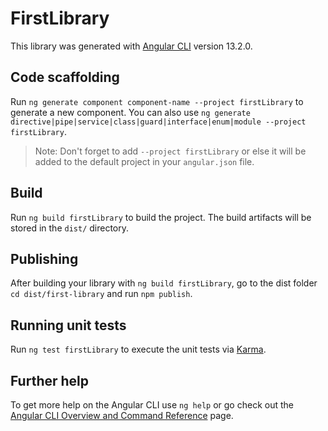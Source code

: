 # FirstLibrary

This library was generated with [Angular CLI](https://github.com/angular/angular-cli) version 13.2.0.

## Code scaffolding

Run `ng generate component component-name --project firstLibrary` to generate a new component. You can also use `ng generate directive|pipe|service|class|guard|interface|enum|module --project firstLibrary`.
> Note: Don't forget to add `--project firstLibrary` or else it will be added to the default project in your `angular.json` file. 

## Build

Run `ng build firstLibrary` to build the project. The build artifacts will be stored in the `dist/` directory.

## Publishing

After building your library with `ng build firstLibrary`, go to the dist folder `cd dist/first-library` and run `npm publish`.

## Running unit tests

Run `ng test firstLibrary` to execute the unit tests via [Karma](https://karma-runner.github.io).

## Further help

To get more help on the Angular CLI use `ng help` or go check out the [Angular CLI Overview and Command Reference](https://angular.io/cli) page.
